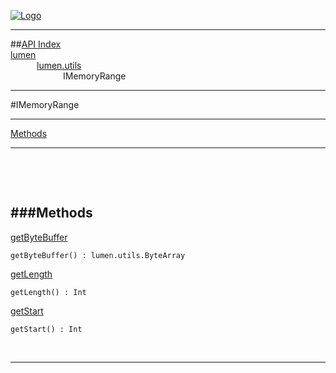 
[![Logo](../../../images/logo.png)](../../../index.html)

---


##[API Index](../../../api/index.html#lumen.utils)   
[lumen](../)     
&emsp;&emsp;&emsp;[lumen.utils](./)   
&emsp;&emsp;&emsp;&emsp;&emsp;&emsp;IMemoryRange

---

#IMemoryRange


---


[Methods](#Methods)   


---

&nbsp;   

&nbsp;   

<a class="lift" name="Methods" ></a>
###Methods   
---
<a class="lift" name="getByteBuffer" href="#getByteBuffer">getByteBuffer</a>



`getByteBuffer() : lumen.utils.ByteArray`

<span class="small_desc_flat">  </span>   

<a class="lift" name="getLength" href="#getLength">getLength</a>



`getLength() : Int`

<span class="small_desc_flat">  </span>   

<a class="lift" name="getStart" href="#getStart">getStart</a>



`getStart() : Int`

<span class="small_desc_flat">  </span>   



&nbsp;
&nbsp;
&nbsp;

---  


&nbsp;   
&nbsp;   